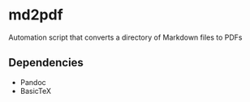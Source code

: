 # md2pdf
Automation script that converts a directory of Markdown files to PDFs

## Dependencies
- Pandoc
- BasicTeX
